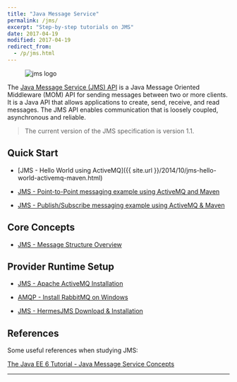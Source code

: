 ```yaml
---
title: "Java Message Service"
permalink: /jms/
excerpt: "Step-by-step tutorials on JMS"
date: 2017-04-19
modified: 2017-04-19
redirect_from:
  - /p/jms.html
---
```


<figure>
    <img src="{{ site.url }}/assets/images/logos/jms-logo.jpg" alt="jms logo" class="logo">
</figure>

The [Java Message Service (JMS) API](http://docs.oracle.com/javaee/6/tutorial/doc/bnceh.html) is a Java Message Oriented Middleware (MOM) API for sending messages between two or more clients. It is a Java API that allows applications to create, send, receive, and read messages. The JMS API enables communication that is loosely coupled, asynchronous and reliable.

>The current version of the JMS specification is version 1.1.

## Quick Start

* [JMS - Hello World using ActiveMQ]({{ site.url }}/2014/10/jms-hello-world-activemq-maven.html)

* [JMS - Point-to-Point messaging example using ActiveMQ and Maven](https://www.codenotfound.com/2014/10/jms-point-to-point-messaging-example-activemq-maven.html)

* [JMS - Publish/Subscribe messaging example using ActiveMQ & Maven](https://www.codenotfound.com/2014/11/jms-publish-subscribe-messaging-example-activemq-maven.html)

## Core Concepts

* [JMS - Message Structure Overview ](https://www.codenotfound.com/2014/01/jms-message-structure-overview.html)

## Provider Runtime Setup

* [JMS - Apache ActiveMQ Installation](https://www.codenotfound.com/2014/01/jms-apache-activemq-installation.html)

* [AMQP - Install RabbitMQ on Windows](https://www.codenotfound.com/2014/11/amqp-install-rabbitmq-windows.html)

* [JMS - HermesJMS Download & Installation ](https://www.codenotfound.com/2014/01/jms-hermesjms-download-installation.html)

## References

Some useful references when studying JMS:

[The Java EE 6 Tutorial - Java Message Service Concepts](http://docs.oracle.com/javaee/6/tutorial/doc/bncdq.html)

---
